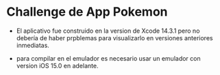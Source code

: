 #  Challenge de App Pokemon

- El aplicativo fue construido en la version de Xcode 14.3.1 pero no debería de haber prpblemas para visualizarlo en versiones anteriores inmediatas.

- para compilar en el emulador es necesario usar un emulador con version iOS 15.0 en adelante.



